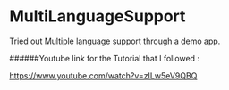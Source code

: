 # MultiLanguageSupport
Tried out Multiple language support through a demo app.

######Youtube link for the Tutorial that I followed : 

https://www.youtube.com/watch?v=zILw5eV9QBQ
